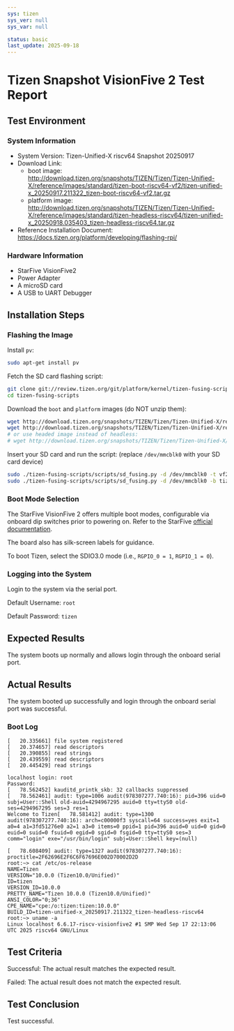 ```yaml
---
sys: tizen
sys_ver: null
sys_var: null

status: basic
last_update: 2025-09-18
---
```


# Tizen Snapshot VisionFive 2 Test Report

## Test Environment

### System Information

- System Version: Tizen-Unified-X riscv64 Snapshot 20250917
- Download Link:
  - boot image: http://download.tizen.org/snapshots/TIZEN/Tizen/Tizen-Unified-X/reference/images/standard/tizen-boot-riscv64-vf2/tizen-unified-x_20250917.211322_tizen-boot-riscv64-vf2.tar.gz
  - platform image: http://download.tizen.org/snapshots/TIZEN/Tizen/Tizen-Unified-X/reference/images/standard/tizen-headless-riscv64/tizen-unified-x_20250918.035403_tizen-headless-riscv64.tar.gz
- Reference Installation Document: https://docs.tizen.org/platform/developing/flashing-rpi/

### Hardware Information

- StarFive VisionFive2
- Power Adapter
- A microSD card
- A USB to UART Debugger

## Installation Steps

### Flashing the Image

Install `pv`:

```bash
sudo apt-get install pv
```

Fetch the SD card flashing script:

```bash
git clone git://review.tizen.org/git/platform/kernel/tizen-fusing-scripts -b tizen
cd tizen-fusing-scripts
```

Download the `boot` and `platform` images (do NOT unzip them):

```bash
wget http://download.tizen.org/snapshots/TIZEN/Tizen/Tizen-Unified-X/reference/images/standard/tizen-boot-riscv64-vf2/tizen-unified-x_20250917.211322_tizen-boot-riscv64-vf2.tar.gz
wget http://download.tizen.org/snapshots/TIZEN/Tizen/Tizen-Unified-X/reference/images/standard/tizen-headless-riscv64/tizen-unified-x_20250918.035403_tizen-headless-riscv64.tar.gz
# or use headed image instead of headless:
# wget http://download.tizen.org/snapshots/TIZEN/Tizen/Tizen-Unified-X/reference/images/standard/tizen-headed-riscv64/tizen-unified-x_20250918.035403_tizen-headed-riscv64.tar.gz

```

Insert your SD card and run the script: (replace `/dev/mmcblk0` with your SD card device)
```bash
sudo ./tizen-fusing-scripts/scripts/sd_fusing.py -d /dev/mmcblk0 -t vf2 --format
sudo ./tizen-fusing-scripts/scripts/sd_fusing.py -d /dev/mmcblk0 -b tizen-unified-x_20250917.211322_tizen-boot-riscv64-vf2.tar.gz  tizen-unified-x_20250917.211322_tizen-headless-riscv64.tar.gz  -t vf2
```

### Boot Mode Selection

The StarFive VisionFive 2 offers multiple boot modes, configurable via onboard dip switches prior to powering on. Refer to the StarFive [official documentation](https://doc.rvspace.org/VisionFive2/Quick_Start_Guide/VisionFive2_SDK_QSG/boot_mode_settings.html).

The board also has silk-screen labels for guidance.

To boot Tizen, select the SDIO3.0 mode (i.e., `RGPIO_0 = 1`, `RGPIO_1 = 0`).

### Logging into the System

Login to the system via the serial port.

Default Username: `root`

Default Password: `tizen`

## Expected Results

The system boots up normally and allows login through the onboard serial port.

## Actual Results

The system booted up successfully and login through the onboard serial port was successful.

### Boot Log

```log
[   20.335661] file system registered
[   20.374657] read descriptors
[   20.390855] read strings
[   20.439559] read descriptors
[   20.445429] read strings

localhost login: root
Password:
[   78.562452] kauditd_printk_skb: 32 callbacks suppressed
[   78.562461] audit: type=1006 audit(978307277.740:16): pid=396 uid=0 subj=User::Shell old-auid=4294967295 auid=0 tty=ttyS0 old-ses=4294967295 ses=3 res=1
Welcome to Tizen[   78.581412] audit: type=1300 audit(978307277.740:16): arch=c00000f3 syscall=64 success=yes exit=1 a0=4 a1=3fd51276e0 a2=1 a3=0 items=0 ppid=1 pid=396 auid=0 uid=0 gid=0 euid=0 suid=0 fsuid=0 egid=0 sgid=0 fsgid=0 tty=ttyS0 ses=3 comm="login" exe="/usr/bin/login" subj=User::Shell key=(null)

[   78.608409] audit: type=1327 audit(978307277.740:16): proctitle=2F62696E2F6C6F67696E002D70002D2D
root:~> cat /etc/os-release
NAME=Tizen
VERSION="10.0.0 (Tizen10.0/Unified)"
ID=tizen
VERSION_ID=10.0.0
PRETTY_NAME="Tizen 10.0.0 (Tizen10.0/Unified)"
ANSI_COLOR="0;36"
CPE_NAME="cpe:/o:tizen:tizen:10.0.0"
BUILD_ID=tizen-unified-x_20250917.211322_tizen-headless-riscv64
root:~> uname -a
Linux localhost 6.6.17-riscv-visionfive2 #1 SMP Wed Sep 17 22:13:06 UTC 2025 riscv64 GNU/Linux
```

## Test Criteria

Successful: The actual result matches the expected result.

Failed: The actual result does not match the expected result.

## Test Conclusion

Test successful.

